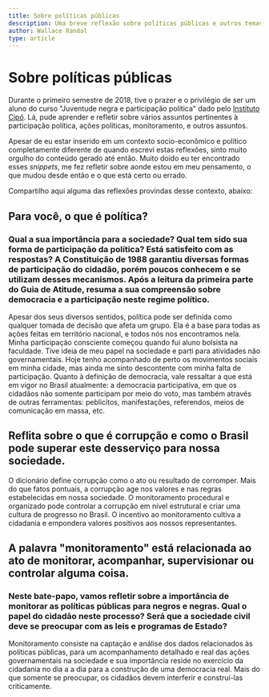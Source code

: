 ```yaml
---
title: Sobre políticas públicas 
description: Uma breve reflexão sobre políticas públicas e outros temas
author: Wallace Randal
type: article
---
```


# Sobre políticas públicas 

Durante o primeiro semestre de 2018, tive o prazer e o privilégio de ser um aluno do curso "Juventude negra e participação política" dado pelo [Instituto Cipó](https://cipo.org.br/). Lá, pude aprender e refletir sobre vários assuntos pertinentes à participação política, ações políticas, monitoramento, e outros assuntos. 

Apesar de eu estar inserido em um contexto socio-econômico e político completamente diferente de quando escrevi estas reflexões, sinto muito orgulho do conteúdo gerado até então.  Muito doido eu ter encontrado esses *snippets*, me fez refletir sobre aonde estou em meu pensamento, o que mudou desde então e o que está certo ou errado.

Compartilho aqui alguma das reflexões provindas desse contexto, abaixo:

## Para você, o que é política?

### Qual a sua importância para a sociedade? Qual tem sido sua forma de participação da política? Está satisfeito com as respostas? A Constituição de 1988 garantiu diversas formas de participação do cidadão, porém poucos conhecem e se utilizam desses mecanismos. Após a leitura da primeira parte do Guia de Atitude, resuma a sua compreensão sobre democracia e a participação neste regime político.

Apesar dos seus diversos sentidos, política pode ser definida como qualquer tomada de decisão que afeta um grupo. Ela é a base para todas as ações feitas em território nacional, e todos nós nos encontramos nela. Minha participação consciente começou quando fui aluno bolsista na faculdade. Tive ideia de meu papel na sociedade e parti para atividades não governamentais. Hoje tenho acompanhado de perto os movimentos sociais em minha cidade, mas ainda me sinto descontente com minha falta de participação. Quanto à definição de democracia, vale ressaltar a que está em vigor no Brasil atualmente: a democracia participativa, em que os cidadãos não somente participam por meio do voto, mas também através de outras ferramentas: peblicitos, manifestações, referendos, meios de comunicação em massa, etc.

## Reflita sobre o que é corrupção e como o Brasil pode superar este desserviço para nossa sociedade.

O dicionário define corrupção como o ato ou resultado de corromper. Mais do que fatos pontuais, a corrupção age nos valores e nas regras estabelecidas em nossa sociedade. O monitoramento procedural e organizado pode controlar a corrupção em nível estrutural e criar uma cultura de progresso no Brasil. O incentivo ao monitoramento cultiva a cidadania e empondera valores positivos aos nossos representantes.

## A palavra "monitoramento" está relacionada ao ato de monitorar, acompanhar, supervisionar ou controlar alguma coisa.

### Neste bate-papo, vamos refletir sobre a importância de monitorar as políticas públicas para negros e negras. Qual o papel do cidadão neste processo? Será que a sociedade civil deve se preocupar com as leis e programas de Estado?

Monitoramento consiste na captação e análise dos dados relacionados às políticas públicas, para um acompanhamento detalhado e real das ações governamentais na sociedade e sua importância reside no exercício da cidadania no dia a a dia para a construção de uma democracia real. Mais do que somente se preocupar, os cidadãos devem interferir e construí-las criticamente.